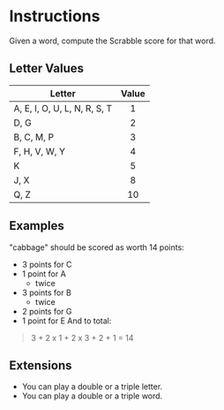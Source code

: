# Instructions

Given a word, compute the Scrabble score for that word.

## Letter Values

|Letter | Value |
|-------|:-----:|
| A, E, I, O, U, L, N, R, S, T | 1 |
| D, G | 2 |
| B, C, M, P| 3 |
| F, H, V, W, Y | 4 |
| K | 5 |
| J, X | 8 |
| Q, Z | 10 |

## Examples

"cabbage" should be scored as worth 14 points:

- 3 points for C
- 1 point for A
    - twice
- 3 points for B
    - twice
- 2 points for G
- 1 point for E
And to total:

>3 + 2 x 1 + 2 x 3 + 2 + 1 = 14

## Extensions

- You can play a double or a triple letter.
- You can play a double or a triple word.